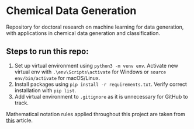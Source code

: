 # Chemical Data Generation
Repository for doctoral research on machine learning for data generation, with applications in chemical data generation and classification.

<!---
Notes on terminology:
Instead of lab-generated spectra - EXPERIMENTAL spectra
Instead of synthetic spectra - IN-SILICO spectra
Instead of machine - INSTRUMENT
--->
<!---
GitHub resources:
https://www.gitkraken.com/learn/git/git-flow
https://nvie.com/posts/a-successful-git-branching-model/
--->

<!---
Dynamical systems resources:
Invitation to dynamical systems by ER Scheinerman
Berkeley research on dynamical systems and machine learning: https://www.stat.berkeley.edu/~mmahoney/talks/dynamical_systems_and_ml_2.pdf
--->

## Steps to run this repo:
1. Set up virtual environment using ```python3 -m venv env```. Activate new virtual env with ```.\env\Scripts\activate``` for Windows or ```source env/bin/activate``` for macOS/Linux.
2. Install packages using ```pip install -r requirements.txt```. Verify correct installation with ```pip list```.
3. Add virtual environment to ```.gitignore``` as it is unnecessary for GitHub to track.


Mathematical notation rules applied throughout this project are taken from [this](https://wookai.github.io/paper-tips-and-tricks/math.html) article.
